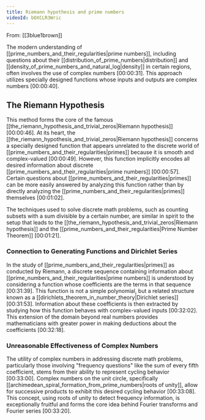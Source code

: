 ```yaml
---
title: Riemann hypothesis and prime numbers
videoId: bOXCLR3Wric
---
```


From: [[3blue1brown]] <br/> 

The modern understanding of [[prime_numbers_and_their_regularities|prime numbers]], including questions about their [[distribution_of_prime_numbers|distribution]] and [[density_of_prime_numbers_and_natural_log|density]] in certain regions, often involves the use of complex numbers <a class="yt-timestamp" data-t="00:00:31">[00:00:31]</a>. This approach utilizes specially designed functions whose inputs and outputs are complex numbers <a class="yt-timestamp" data-t="00:00:40">[00:00:40]</a>.

## The Riemann Hypothesis

This method forms the core of the famous [[the_riemann_hypothesis_and_trivial_zeros|Riemann hypothesis]] <a class="yt-timestamp" data-t="00:00:46">[00:00:46]</a>. At its heart, the [[the_riemann_hypothesis_and_trivial_zeros|Riemann hypothesis]] concerns a specially designed function that appears unrelated to the discrete world of [[prime_numbers_and_their_regularities|primes]] because it is smooth and complex-valued <a class="yt-timestamp" data-t="00:00:49">[00:00:49]</a>. However, this function implicitly encodes all desired information about discrete [[prime_numbers_and_their_regularities|prime numbers]] <a class="yt-timestamp" data-t="00:00:57">[00:00:57]</a>. Certain questions about [[prime_numbers_and_their_regularities|primes]] can be more easily answered by analyzing this function rather than by directly analyzing the [[prime_numbers_and_their_regularities|primes]] themselves <a class="yt-timestamp" data-t="00:01:02">[00:01:02]</a>.

The techniques used to solve discrete math problems, such as counting subsets with a sum divisible by a certain number, are similar in spirit to the setup that leads to the [[the_riemann_hypothesis_and_trivial_zeros|Riemann hypothesis]] and the [[prime_numbers_and_their_regularities|Prime Number Theorem]] <a class="yt-timestamp" data-t="00:01:21">[00:01:21]</a>.

### Connection to Generating Functions and Dirichlet Series

In the study of [[prime_numbers_and_their_regularities|primes]] as conducted by Riemann, a discrete sequence containing information about [[prime_numbers_and_their_regularities|prime numbers]] is understood by considering a function whose coefficients are the terms in that sequence <a class="yt-timestamp" data-t="00:31:39">[00:31:39]</a>. This function is not a simple polynomial, but a related structure known as a [[dirichlets_theorem_in_number_theory|Dirichlet series]] <a class="yt-timestamp" data-t="00:31:53">[00:31:53]</a>. Information about these coefficients is then extracted by studying how this function behaves with complex-valued inputs <a class="yt-timestamp" data-t="00:32:02">[00:32:02]</a>. This extension of the domain beyond real numbers provides mathematicians with greater power in making deductions about the coefficients <a class="yt-timestamp" data-t="00:32:18">[00:32:18]</a>.

### Unreasonable Effectiveness of Complex Numbers

The utility of complex numbers in addressing discrete math problems, particularly those involving "frequency questions" like the sum of every fifth coefficient, stems from their ability to represent cycling behavior <a class="yt-timestamp" data-t="00:33:00">[00:33:00]</a>. Complex numbers on the unit circle, specifically [[archimedean_spiral_formation_from_prime_numbers|roots of unity]], allow for successive products to exhibit this desired cycling behavior <a class="yt-timestamp" data-t="00:33:08">[00:33:08]</a>. This concept, using roots of unity to detect frequency information, is exceptionally fruitful and forms the core idea behind Fourier transforms and Fourier series <a class="yt-timestamp" data-t="00:33:20">[00:33:20]</a>.